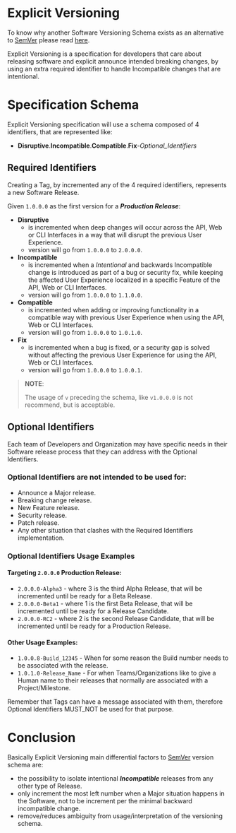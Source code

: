 # Explicit Versioning

To know why another Software Versioning Schema exists as an alternative to [SemVer]((http://semver.org/)) please read [here](WHY.md).

Explicit Versioning is a specification for developers that care about releasing software and explicit announce intended
breaking changes, by using an extra required identifier to handle Incompatible changes that are intentional.


# Specification Schema

Explicit Versioning specification will use a schema composed of 4 identifiers, that are represented like:

* **Disruptive**.**Incompatible**.**Compatible**.**Fix**-*Optional_Identifiers*

## Required Identifiers

Creating a Tag, by incremented any of the 4 required identifiers, represents a new Software Release.

Given `1.0.0.0` as the first version for a **_Production Release_**:

* **Disruptive**
    + is incremented when deep changes will occur across the API, Web or CLI Interfaces in a way that will disrupt the
        previous User Experience.
    + version will go from `1.0.0.0` to `2.0.0.0`.
* **Incompatible**
    + is incremented when a *Intentional* and backwards Incompatible change is introduced as part of a bug or security
        fix, while keeping the affected User Experience localized in a specific Feature of the API, Web or CLI Interfaces.
    + version will go from `1.0.0.0` to `1.1.0.0`.
* **Compatible**
    + is incremented when adding or improving functionality in a compatible way with previous User Experience when using
        the API, Web or CLI Interfaces.
    + version will go from `1.0.0.0` to `1.0.1.0`.
*  **Fix**
    + is incremented when a bug is fixed, or a security gap is solved without affecting the previous User Experience for
        using the API, Web or CLI Interfaces.
    + version will go from `1.0.0.0` to `1.0.0.1`.

>**NOTE**:
>
> The usage of `v` preceding the schema, like `v1.0.0.0` is not recommend, but is acceptable.


## Optional Identifiers

Each team of Developers and Organization may have specific needs in their Software release process that they can address
with the Optional Identifiers.

### Optional Identifiers are not intended to be used for:

* Announce a Major release.
* Breaking change release.
* New Feature release.
* Security release.
* Patch release.
* Any other situation that clashes with the Required Identifiers implementation.

### Optional Identifiers Usage Examples

#### Targeting `2.0.0.0` Production Release:

* `2.0.0.0-Alpha3` - where 3 is the third Alpha Release, that will be incremented until be ready for a Beta Release.
* `2.0.0.0-Beta1` - where 1 is the first Beta Release, that will be incremented until be ready for a Release Candidate.
* `2.0.0.0-RC2` - where 2 is the second Release Candidate, that will be incremented until be ready for a Production Release.

#### Other Usage Examples:

* `1.0.0.8-Build_12345` - When for some reason the Build number needs to be associated with the release.
* `1.0.1.0-Release_Name` - For when Teams/Organizations like to give a Human name to their releases that normally are
    associated with a Project/Milestone.

Remember that Tags can have a message associated with them, therefore Optional Identifiers MUST_NOT be used for that purpose.


# Conclusion

Basically Explicit Versioning main differential factors to [SemVer]((http://semver.org/)) version schema are:

* the possibility to isolate intentional **_Incompatible_** releases from any other type of Release.
* only increment the most left number when a Major situation happens in the Software, not to be increment per the
    minimal backward incompatible change.
* remove/reduces ambiguity from usage/interpretation of the versioning schema.
